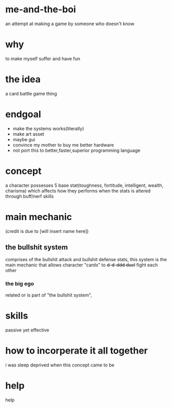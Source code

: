 # me-and-the-boi
an attempt at making a game by someone who doesn't know

# why
to make myself suffer and have fun

# the idea
a card battle game thing

# endgoal
- make the systems works(literally)
- make art asset
- maybe gui 
- convince my mother to buy me better hardware
- not port this to better,faster,superior programming language

# concept
a character possesses 5 base stat(toughness, fortitude, intelligent, wealth, charisma) which affects how they performs when the stats is altered through buff/nerf skills
# main mechanic
(credit is due to [will insert name here])
## the bullshit system
comprises of the bullshit attack and bullshit defense stats, this system is the main mechanic that allows character "cards" to <s>d-d-ddd duel</s>
fight each other
### the big ego
related or is part of "the bullshit system", 
# skills
passive yet effective
# how to incorperate it all together
i was sleep deprived when this concept came to be


# help
help
